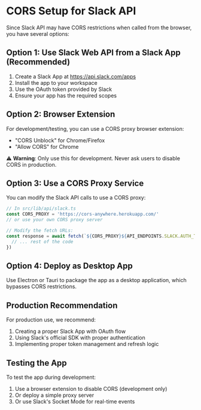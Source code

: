 # CORS Setup for Slack API

Since Slack API may have CORS restrictions when called from the browser, you have several options:

## Option 1: Use Slack Web API from a Slack App (Recommended)

1. Create a Slack App at https://api.slack.com/apps
2. Install the app to your workspace
3. Use the OAuth token provided by Slack
4. Ensure your app has the required scopes

## Option 2: Browser Extension

For development/testing, you can use a CORS proxy browser extension:

- "CORS Unblock" for Chrome/Firefox
- "Allow CORS" for Chrome

⚠️ **Warning**: Only use this for development. Never ask users to disable CORS in production.

## Option 3: Use a CORS Proxy Service

You can modify the Slack API calls to use a CORS proxy:

```javascript
// In src/lib/api/slack.ts
const CORS_PROXY = 'https://cors-anywhere.herokuapp.com/'
// or use your own CORS proxy server

// Modify the fetch URLs:
const response = await fetch(`${CORS_PROXY}${API_ENDPOINTS.SLACK.AUTH_TEST}`, {
  // ... rest of the code
})
```

## Option 4: Deploy as Desktop App

Use Electron or Tauri to package the app as a desktop application, which bypasses CORS restrictions.

## Production Recommendation

For production use, we recommend:

1. Creating a proper Slack App with OAuth flow
2. Using Slack's official SDK with proper authentication
3. Implementing proper token management and refresh logic

## Testing the App

To test the app during development:

1. Use a browser extension to disable CORS (development only)
2. Or deploy a simple proxy server
3. Or use Slack's Socket Mode for real-time events
